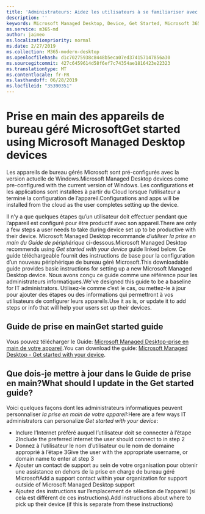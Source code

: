 ```yaml
---
title: 'Administrateurs: Aidez les utilisateurs à se familiariser avec leur appareil de bureau géré Microsoft'
description: ''
keywords: Microsoft Managed Desktop, Device, Get Started, Microsoft 365
ms.service: m365-md
author: jaimeo
ms.localizationpriority: normal
ms.date: 2/27/2019
ms.collection: M365-modern-desktop
ms.openlocfilehash: d1c70275938c8448b5eca07ed374157147856a30
ms.sourcegitcommit: 427c6459614d58f6ef7c74354ae1816423e22323
ms.translationtype: MT
ms.contentlocale: fr-FR
ms.lasthandoff: 06/28/2019
ms.locfileid: "35390351"
---
```

# <a name="get-started-using-microsoft-managed-desktop-devices"></a><span data-ttu-id="77297-103">Prise en main des appareils de bureau géré Microsoft</span><span class="sxs-lookup"><span data-stu-id="77297-103">Get started using Microsoft Managed Desktop devices</span></span>

<span data-ttu-id="77297-104">Les appareils de bureau gérés Microsoft sont pré-configurés avec la version actuelle de Windows.</span><span class="sxs-lookup"><span data-stu-id="77297-104">Microsoft Managed Desktop devices come pre-configured with the current version of Windows.</span></span> <span data-ttu-id="77297-105">Les configurations et les applications sont installées à partir du Cloud lorsque l’utilisateur a terminé la configuration de l’appareil.</span><span class="sxs-lookup"><span data-stu-id="77297-105">Configurations and apps will be installed from the cloud as the user completes setting up the device.</span></span> 
 
<span data-ttu-id="77297-106">Il n’y a que quelques étapes qu’un utilisateur doit effectuer pendant que l’appareil est configuré pour être productif avec son appareil.</span><span class="sxs-lookup"><span data-stu-id="77297-106">There are only a few steps a user needs to take during device set up to be productive with their device.</span></span> <span data-ttu-id="77297-107">Microsoft Managed Desktop recommande *d’utiliser la prise en main du Guide de périphérique* ci-dessous.</span><span class="sxs-lookup"><span data-stu-id="77297-107">Microsoft Managed Desktop recommends using *Get started with your device* guide linked below.</span></span> <span data-ttu-id="77297-108">Ce guide téléchargeable fournit des instructions de base pour la configuration d’un nouveau périphérique de bureau géré Microsoft.</span><span class="sxs-lookup"><span data-stu-id="77297-108">This downloadable guide provides basic instructions for setting up a new Microsoft Managed Desktop device.</span></span> <span data-ttu-id="77297-109">Nous avons conçu ce guide comme une référence pour les administrateurs informatiques.</span><span class="sxs-lookup"><span data-stu-id="77297-109">We've designed this guide to be a baseline for IT administrators.</span></span> <span data-ttu-id="77297-110">Utilisez-le comme c’est le cas, ou mettez-le à jour pour ajouter des étapes ou des informations qui permettront à vos utilisateurs de configurer leurs appareils.</span><span class="sxs-lookup"><span data-stu-id="77297-110">Use it as is, or update it to add steps or info that will help your users set up their devices.</span></span> 

## <a name="get-started-guide"></a><span data-ttu-id="77297-111">Guide de prise en main</span><span class="sxs-lookup"><span data-stu-id="77297-111">Get started guide</span></span> 
<span data-ttu-id="77297-112">Vous pouvez télécharger le Guide: [Microsoft Managed Desktop-prise en main de votre appareil](https://www.microsoft.com/en-us/download/details.aspx?id=57918).</span><span class="sxs-lookup"><span data-stu-id="77297-112">You can download the guide: [Microsoft Managed Desktop - Get started with your device](https://www.microsoft.com/en-us/download/details.aspx?id=57918).</span></span>

## <a name="what-should-i-update-in-the-get-started-guide"></a><span data-ttu-id="77297-113">Que dois-je mettre à jour dans le Guide de prise en main?</span><span class="sxs-lookup"><span data-stu-id="77297-113">What should I update in the Get started guide?</span></span>

<span data-ttu-id="77297-114">Voici quelques façons dont les administrateurs informatiques peuvent personnaliser *la prise en main de votre appareil*:</span><span class="sxs-lookup"><span data-stu-id="77297-114">Here are a few ways IT administrators can personalize *Get started with your device*:</span></span>
- <span data-ttu-id="77297-115">Inclure l’Internet préféré auquel l’utilisateur doit se connecter à l’étape 2</span><span class="sxs-lookup"><span data-stu-id="77297-115">Include the preferred internet the user should connect to in step 2</span></span>
- <span data-ttu-id="77297-116">Donnez à l’utilisateur le nom d’utilisateur ou le nom de domaine approprié à l’étape 3</span><span class="sxs-lookup"><span data-stu-id="77297-116">Give the user with the appropriate username, or domain name to enter at step 3</span></span>
- <span data-ttu-id="77297-117">Ajouter un contact de support au sein de votre organisation pour obtenir une assistance en dehors de la prise en charge de bureau géré Microsoft</span><span class="sxs-lookup"><span data-stu-id="77297-117">Add a support contact within your organization for support outside of Microsoft Managed Desktop support</span></span>
- <span data-ttu-id="77297-118">Ajoutez des instructions sur l’emplacement de sélection de l’appareil (si cela est différent de ces instructions).</span><span class="sxs-lookup"><span data-stu-id="77297-118">Add instructions about where to pick up their device (if this is separate from these instructions)</span></span>
